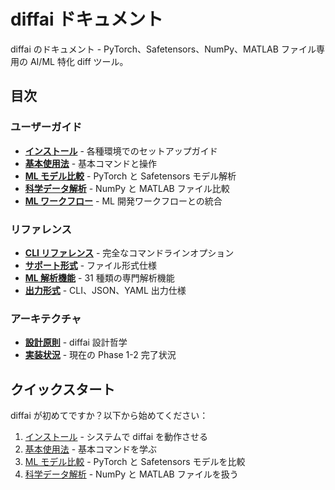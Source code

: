 # diffai ドキュメント

diffai のドキュメント - PyTorch、Safetensors、NumPy、MATLAB ファイル専用の AI/ML 特化 diff ツール。

## 目次

### ユーザーガイド
- [**インストール**](user-guide/installation.md) - 各種環境でのセットアップガイド
- [**基本使用法**](user-guide/basic-usage.md) - 基本コマンドと操作
- [**ML モデル比較**](user-guide/ml-model-comparison.md) - PyTorch と Safetensors モデル解析
- [**科学データ解析**](user-guide/scientific-data.md) - NumPy と MATLAB ファイル比較
- [**ML ワークフロー**](user-guide/ml-workflows.md) - ML 開発ワークフローとの統合

### リファレンス
- [**CLI リファレンス**](reference/cli-reference.md) - 完全なコマンドラインオプション
- [**サポート形式**](reference/formats.md) - ファイル形式仕様
- [**ML 解析機能**](reference/ml-analysis.md) - 31 種類の専門解析機能
- [**出力形式**](reference/output-formats.md) - CLI、JSON、YAML 出力仕様

### アーキテクチャ
- [**設計原則**](architecture/design-principles.md) - diffai 設計哲学
- [**実装状況**](architecture/implementation.md) - 現在の Phase 1-2 完了状況

## クイックスタート

diffai が初めてですか？以下から始めてください：

1. [インストール](user-guide/installation.md) - システムで diffai を動作させる
2. [基本使用法](user-guide/basic-usage.md) - 基本コマンドを学ぶ
3. [ML モデル比較](user-guide/ml-model-comparison.md) - PyTorch と Safetensors モデルを比較
4. [科学データ解析](user-guide/scientific-data.md) - NumPy と MATLAB ファイルを扱う

